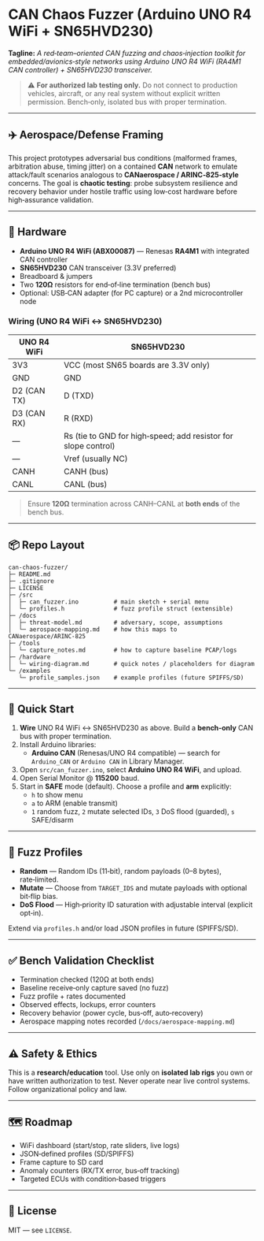 # CAN Chaos Fuzzer (Arduino UNO R4 WiFi + SN65HVD230)

**Tagline:** *A red‑team–oriented CAN fuzzing and chaos‑injection toolkit for embedded/avionics‑style networks using Arduino UNO R4 WiFi (RA4M1 CAN controller) + SN65HVD230 transceiver.*

> ⚠️ **For authorized lab testing only.** Do not connect to production vehicles, aircraft, or any real system without explicit written permission. Bench‑only, isolated bus with proper termination.

---

## ✈️ Aerospace/Defense Framing
This project prototypes adversarial bus conditions (malformed frames, arbitration abuse, timing jitter) on a contained **CAN** network to emulate attack/fault scenarios analogous to **CANaerospace / ARINC‑825‑style** concerns. The goal is **chaotic testing**: probe subsystem resilience and recovery behavior under hostile traffic using low‑cost hardware before high‑assurance validation.

---

## 🔧 Hardware
- **Arduino UNO R4 WiFi (ABX00087)** — Renesas **RA4M1** with integrated CAN controller
- **SN65HVD230** CAN transceiver (3.3V preferred)
- Breadboard & jumpers
- Two **120Ω** resistors for end‑of‑line termination (bench bus)
- Optional: USB‑CAN adapter (for PC capture) or a 2nd microcontroller node

### Wiring (UNO R4 WiFi ↔ SN65HVD230)
| UNO R4 WiFi | SN65HVD230 |
|-------------|------------|
| 3V3         | VCC (most SN65 boards are 3.3V only) |
| GND         | GND |
| D2 (CAN TX) | D (TXD) |
| D3 (CAN RX) | R (RXD) |
| —           | Rs (tie to GND for high‑speed; add resistor for slope control) |
| —           | Vref (usually NC) |
| CANH        | CANH (bus) |
| CANL        | CANL (bus) |

> Ensure **120Ω** termination across CANH–CANL at **both ends** of the bench bus.

---

## 📦 Repo Layout
```
can-chaos-fuzzer/
├─ README.md
├─ .gitignore
├─ LICENSE
├─ /src
│  ├─ can_fuzzer.ino          # main sketch + serial menu
│  └─ profiles.h              # fuzz profile struct (extensible)
├─ /docs
│  ├─ threat-model.md         # adversary, scope, assumptions
│  └─ aerospace-mapping.md    # how this maps to CANaerospace/ARINC‑825
├─ /tools
│  └─ capture_notes.md        # how to capture baseline PCAP/logs
├─ /hardware
│  └─ wiring-diagram.md       # quick notes / placeholders for diagram
└─ /examples
   └─ profile_samples.json    # example profiles (future SPIFFS/SD)
```

---

## 🧪 Quick Start
1. **Wire** UNO R4 WiFi ↔ SN65HVD230 as above. Build a **bench‑only** CAN bus with proper termination.  
2. Install Arduino libraries:  
   - **Arduino CAN** (Renesas/UNO R4 compatible) — search for `Arduino_CAN` or `Arduino CAN` in Library Manager.  
3. Open `src/can_fuzzer.ino`, select **Arduino UNO R4 WiFi**, and upload.  
4. Open Serial Monitor @ **115200** baud.  
5. Start in **SAFE** mode (default). Choose a profile and **arm** explicitly:
   - `h` to show menu  
   - `a` to ARM (enable transmit)  
   - `1` random fuzz, `2` mutate selected IDs, `3` DoS flood (guarded), `s` SAFE/disarm

---

## 🔴 Fuzz Profiles
- **Random** — Random IDs (11‑bit), random payloads (0–8 bytes), rate‑limited.  
- **Mutate** — Choose from `TARGET_IDS` and mutate payloads with optional bit‑flip bias.  
- **DoS Flood** — High‑priority ID saturation with adjustable interval (explicit opt‑in).

Extend via `profiles.h` and/or load JSON profiles in future (SPIFFS/SD).

---

## ✅ Bench Validation Checklist
- Termination checked (120Ω at both ends)  
- Baseline receive‑only capture saved (no fuzz)  
- Fuzz profile + rates documented  
- Observed effects, lockups, error counters  
- Recovery behavior (power cycle, bus‑off, auto‑recovery)  
- Aerospace mapping notes recorded (`/docs/aerospace-mapping.md`)

---

## ⚠️ Safety & Ethics
This is a **research/education** tool. Use only on **isolated lab rigs** you own or have written authorization to test. Never operate near live control systems. Follow organizational policy and law.

---

## 🗺️ Roadmap
- WiFi dashboard (start/stop, rate sliders, live logs)
- JSON‑defined profiles (SD/SPIFFS)
- Frame capture to SD card
- Anomaly counters (RX/TX error, bus‑off tracking)
- Targeted ECUs with condition‑based triggers

---

## 📜 License
MIT — see `LICENSE`.
